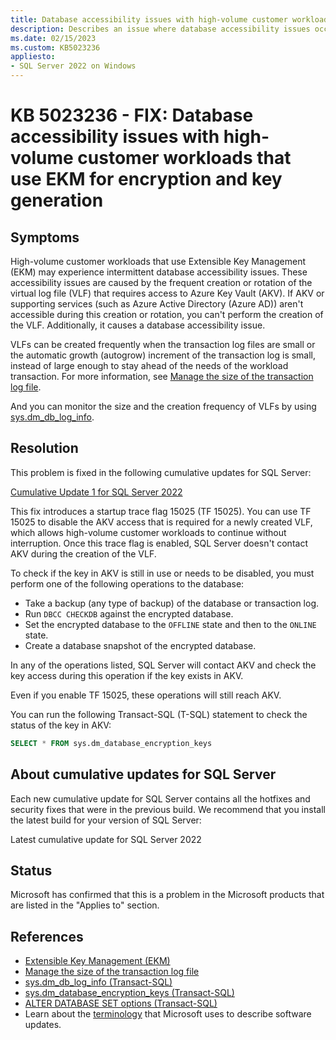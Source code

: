 ```yaml
---
title: Database accessibility issues with high-volume customer workloads
description: Describes an issue where database accessibility issues occur with high-volume customer workloads that use Extensible Key Management (EKM) for encryption and key generation.
ms.date: 02/15/2023
ms.custom: KB5023236
appliesto:
- SQL Server 2022 on Windows
---
```

# KB 5023236 - FIX: Database accessibility issues with high-volume customer workloads that use EKM for encryption and key generation

## Symptoms

High-volume customer workloads that use Extensible Key Management (EKM) may experience intermittent database accessibility issues. These accessibility issues are caused by the frequent creation or rotation of the virtual log file (VLF) that requires access to Azure Key Vault (AKV). If AKV or supporting services (such as Azure Active Directory (Azure AD)) aren't accessible during this creation or rotation, you can't perform the creation of the VLF. Additionally, it causes a database accessibility issue.

VLFs can be created frequently when the transaction log files are small or the automatic growth (autogrow) increment of the transaction log is small, instead of large enough to stay ahead of the needs of the workload transaction. For more information, see [Manage the size of the transaction log file](/sql/relational-databases/logs/manage-the-size-of-the-transaction-log-file).

And you can monitor the size and the creation frequency of VLFs by using [sys.dm_db_log_info](/sql/relational-databases/system-dynamic-management-views/sys-dm-db-log-info-transact-sql).

## Resolution

This problem is fixed in the following cumulative updates for SQL Server:

[Cumulative Update 1 for SQL Server 2022](cumulativeupdate1.md)

> 
This fix introduces a startup trace flag 15025 (TF 15025). You can use TF 15025 to disable the AKV access that is required for a newly created VLF, which allows high-volume customer workloads to continue without interruption. Once this trace flag is enabled, SQL Server doesn't contact AKV during the creation of the VLF.

To check if the key in AKV is still in use or needs to be disabled, you must perform one of the following operations to the database:

- Take a backup (any type of backup) of the database or transaction log.
- Run `DBCC CHECKDB` against the encrypted database.
- Set the encrypted database to the `OFFLINE` state and then to the `ONLINE` state.
- Create a database snapshot of the encrypted database.

In any of the operations listed, SQL Server will contact AKV and check the key access during this operation if the key exists in AKV.

Even if you enable TF 15025, these operations will still reach AKV.

You can run the following Transact-SQL (T-SQL) statement to check the status of the key in AKV:

```SQL
SELECT * FROM sys.dm_database_encryption_keys
```

## About cumulative updates for SQL Server

Each new cumulative update for SQL Server contains all the hotfixes and security fixes that were in the previous build. We recommend that you install the latest build for your version of SQL Server:

Latest cumulative update for SQL Server 2022

## Status

Microsoft has confirmed that this is a problem in the Microsoft products that are listed in the "Applies to" section.

## References

- [Extensible Key Management (EKM)](/sql/relational-databases/security/encryption/extensible-key-management-ekm)
- [Manage the size of the transaction log file](/sql/relational-databases/logs/manage-the-size-of-the-transaction-log-file)
- [sys.dm_db_log_info (Transact-SQL)](/sql/relational-databases/system-dynamic-management-views/sys-dm-db-log-info-transact-sql)
- [sys.dm_database_encryption_keys (Transact-SQL)](/sql/relational-databases/system-dynamic-management-views/sys-dm-database-encryption-keys-transact-sql)
- [ALTER DATABASE SET options (Transact-SQL)](/sql/t-sql/statements/alter-database-transact-sql-set-options)
- Learn about the [terminology](../../../windows-client/deployment/standard-terminology-software-updates.md) that Microsoft uses to describe software updates.
